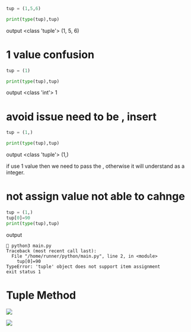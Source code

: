 ```python
tup = (1,5,6)

print(type(tup),tup)
```
output
<class 'tuple'> (1, 5, 6)







# 1 value confusion

```python
tup = (1)

print(type(tup),tup)
```

output
  <class 'int'> 1

# avoid issue need to be  , insert

```python
tup = (1,)

print(type(tup),tup)
```
output
<class 'tuple'> (1,)

if use 1 value then we need to pass the , otherwise it will understand as a integer.




# not assign value not able to cahnge
```python
tup = (1,)
tup[0]=90
print(type(tup),tup)
```

output

```
 python3 main.py
Traceback (most recent call last):
  File "/home/runner/python/main.py", line 2, in <module>
    tup[0]=90
TypeError: 'tuple' object does not support item assignment
exit status 1
```

# Tuple Method

![](https://i.imgur.com/HcRGmBg.png)






![](https://i.imgur.com/JQKXKyd.png)
